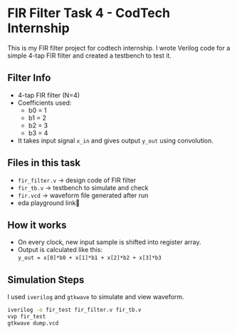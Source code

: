 # FIR Filter Task 4 - CodTech Internship

This is my FIR filter project for codtech internship. I wrote Verilog code for a simple 4-tap FIR filter and created a testbench to test it.

## Filter Info

- 4-tap FIR filter (N=4)
- Coefficients used:
  - b0 = 1
  - b1 = 2
  - b2 = 3
  - b3 = 4
- It takes input signal `x_in` and gives output `y_out` using convolution.

## Files in this task

- `fir_filter.v` → design code of FIR filter
- `fir_tb.v` → testbench to simulate and check
- `fir.vcd` → waveform file generated after run
- eda playground link🔗

## How it works

- On every clock, new input sample is shifted into register array.
- Output is calculated like this:  
  `y_out = x[0]*b0 + x[1]*b1 + x[2]*b2 + x[3]*b3`

## Simulation Steps

I used `iverilog` and `gtkwave` to simulate and view waveform.

```bash
iverilog -o fir_test fir_filter.v fir_tb.v
vvp fir_test
gtkwave dump.vcd
